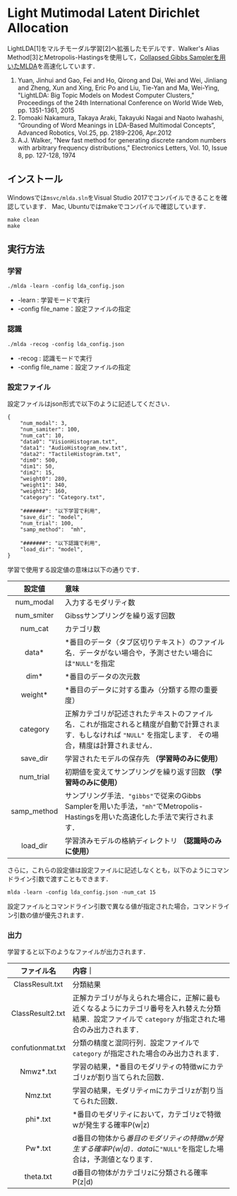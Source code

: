 # Light Mutimodal Latent Dirichlet Allocation
LightLDA[1]をマルチモーダル学習[2]へ拡張したモデルです．Walker's Alias Method[3]とMetropolis-Hastingsを使用して，[Collapsed Gibbs Samplerを用いたMLDA](https://github.com/naka-lab/MLDA)を高速化しています．

1. Yuan, Jinhui and Gao, Fei and Ho, Qirong and Dai, Wei and Wei, Jinliang and Zheng, Xun and Xing, Eric Po and Liu, Tie-Yan and Ma, Wei-Ying, "LightLDA: Big Topic Models on Modest Computer Clusters," Proceedings of the 24th International Conference on World Wide Web, pp. 1351-1361, 2015
1. Tomoaki Nakamura, Takaya Araki, Takayuki Nagai and Naoto Iwahashi, “Grounding of Word Meanings in LDA-Based Multimodal Concepts”, Advanced Robotics, Vol.25, pp. 2189-2206, Apr.2012
1. A.J. Walker, "New fast method for generating discrete random numbers with arbitrary frequency distributions,"  Electronics Letters, Vol. 10, Issue 8, pp. 127-128, 1974


## インストール
Windowsでは`msvc/mlda.sln`をVisual Studio 2017でコンパイルできることを確認しています．
Mac, Ubuntuではmakeでコンパイルで確認しています．

```
make clean
make
```

## 実行方法
### 学習

```
./mlda -learn -config lda_config.json
```

- -learn : 学習モードで実行
- -config file_name：設定ファイルの指定


### 認識
```
./mlda -recog -config lda_config.json
```


- -recog : 認識モードで実行
- -config file_name：設定ファイルの指定

### 設定ファイル

設定ファイルはjson形式で以下のように記述してください．

```
{
    "num_modal": 3,
    "num_samiter": 100,
    "num_cat": 10,
    "data0": "VisionHistogram.txt",
    "data1": "AudioHistogram_new.txt",
    "data2": "TactileHistogram.txt",
    "dim0": 500,
    "dim1": 50,
    "dim2": 15,
    "weight0": 280,
    "weight1": 340,
    "weight2": 160,
    "category": "Category.txt",

    "#######": "以下学習で利用",
    "save_dir": "model",
    "num_trial": 100,
    "samp_method":  "mh",

    "#######": "以下認識で利用",
    "load_dir": "model",
}
```

学習で使用する設定値の意味は以下の通りです．

|設定値|意味|
|:----:|:------|
|num_modal     | 入力するモダリティ数 |
|num_smiter    | Gibssサンプリングを繰り返す回数 |
|num_cat       | カテゴリ数 |
|data*         | *番目のデータ（タブ区切りテキスト）のファイル名．データがない場合や，予測させたい場合には`"NULL"`を指定 |
|dim*          | *番目のデータの次元数 |
|weight*       | *番目のデータに対する重み（分類する際の重要度）|
|category      | 正解カテゴリが記述されたテキストのファイル名．これが指定されると精度が自動で計算されます．もしなければ `"NULL"` を指定します． その場合，精度は計算されません．|
|save_dir      | 学習されたモデルの保存先 **（学習時のみに使用）** |
|num_trial     | 初期値を変えてサンプリングを繰り返す回数 **（学習時のみに使用）** |
|samp_method   | サンプリング手法．`"gibbs"`で従来のGibbs Samplerを用いた手法，`"mh"`でMetropolis-Hastingsを用いた高速化した手法で実行されます．|
|load_dir      | 学習済みモデルの格納ディレクトリ **（認識時のみに使用）** |

さらに，これらの設定値は設定ファイルに記述しなくとも，以下のようにコマンドライン引数で渡すこともできます．

```
mlda -learn -config lda_config.json -num_cat 15
```

設定ファイルとコマンドライン引数で異なる値が指定された場合，コマンドライン引数の値が優先されます．

### 出力

学習すると以下のようなファイルが出力されます．

|ファイル名 | 内容｜
|:-------:|:----|
|ClassResult.txt     | 分類結果 |
|ClassResult2.txt    | 正解カテゴリが与えられた場合に，正解に最も近くなるようにカテゴリ番号を入れ替えた分類結果．設定ファイルで `category` が指定された場合のみ出力されます．|
|confutionmat.txt    | 分類の精度と混同行列．設定ファイルで `category` が指定された場合のみ出力されます． |
|Nmwz*.txt           | 学習の結果，*番目のモダリティの特徴wにカテゴリzが割り当てられた回数．|
|Nmz.txt             | 学習の結果，モダリティmにカテゴリzが割り当てられた回数．|
|phi*.txt            | *番目のモダリティにおいて，カテゴリzで特徴wが発生する確率P(w&#124;z) |
|Pw*.txt             | d番目の物体から*番目のモダリティの特徴wが発生する確率P(w&#124;d)．data*に`"NULL"`を指定した場合は，予測値となります．|
|theta.txt           | d番目の物体がカテゴリzに分類される確率P(z&#124;d) |




